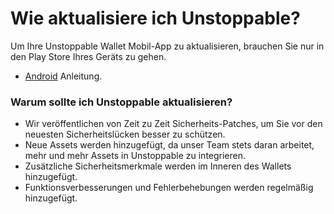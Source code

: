 # Wie aktualisiere ich Unstoppable?

Um Ihre Unstoppable Wallet Mobil-App zu aktualisieren, brauchen Sie nur in den Play Store Ihres Geräts zu gehen.

- [Android](https://support.google.com/googleplay/answer/113412) Anleitung.

### Warum sollte ich Unstoppable aktualisieren?

- Wir veröffentlichen von Zeit zu Zeit Sicherheits-Patches, um Sie vor den neuesten Sicherheitslücken besser zu schützen.
- Neue Assets werden hinzugefügt, da unser Team stets daran arbeitet, mehr und mehr Assets in Unstoppable zu integrieren.
- Zusätzliche Sicherheitsmerkmale werden im Inneren des Wallets hinzugefügt.
- Funktionsverbesserungen und Fehlerbehebungen werden regelmäßig hinzugefügt.


